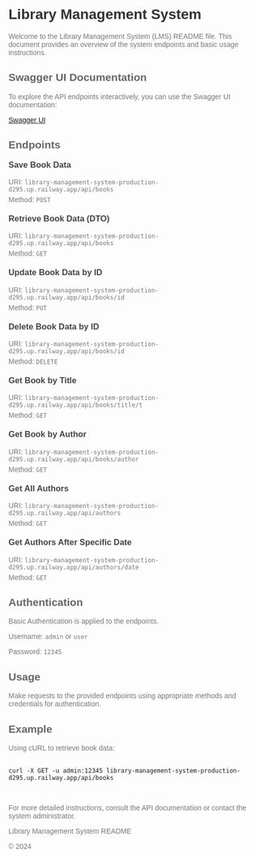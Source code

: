 

<body>
    <style>
        body {
            font-family: Arial, sans-serif;
            margin: 0;
            padding: 20px;
        }
        h1 {
            color: #333;
        }
        h2 {
            color: #666;
        }
        p {
            color: #777;
        }
        .endpoint {
            margin-bottom: 20px;
        }
        .endpoint h3 {
            margin-top: 0;
            color: #444;
        }
        .endpoint p {
            margin: 5px 0;
        }
    </style>
    <h1>Library Management System</h1>
    <p>Welcome to the Library Management System (LMS) README file. This document provides an overview of the system endpoints and basic usage instructions.</p>

 <div class="swagger-link">
        <h2>Swagger UI Documentation</h2>
        <p>To explore the API endpoints interactively, you can use the Swagger UI documentation:</p>
        <p><a href="http://localhost:8889/swagger-ui/index.html" target="_blank">Swagger UI</a></p>
    </div>

   <h2>Endpoints</h2>

   <div class="endpoint">
        <h3>Save Book Data</h3>
        <p>URI: <code>library-management-system-production-d295.up.railway.app/api/books</code></p>
        <p>Method: <code>POST</code></p>
    </div>

   <div class="endpoint">
        <h3>Retrieve Book Data (DTO)</h3>
        <p>URI: <code>library-management-system-production-d295.up.railway.app/api/books</code></p>
        <p>Method: <code>GET</code></p>
    </div>

   <div class="endpoint">
        <h3>Update Book Data by ID</h3>
        <p>URI: <code>library-management-system-production-d295.up.railway.app/api/books/id</code></p>
        <p>Method: <code>PUT</code></p>
    </div>

   <div class="endpoint">
        <h3>Delete Book Data by ID</h3>
        <p>URI: <code>library-management-system-production-d295.up.railway.app/api/books/id</code></p>
        <p>Method: <code>DELETE</code></p>
    </div>

   <div class="endpoint">
        <h3>Get Book by Title</h3>
        <p>URI: <code>library-management-system-production-d295.up.railway.app/api/books/title/t</code></p>
        <p>Method: <code>GET</code></p>
    </div>

   <div class="endpoint">
        <h3>Get Book by Author</h3>
        <p>URI: <code>library-management-system-production-d295.up.railway.app/api/books/author</code></p>
        <p>Method: <code>GET</code></p>
    </div>

  <div class="endpoint">
        <h3>Get All Authors</h3>
        <p>URI: <code>library-management-system-production-d295.up.railway.app/api/authors</code></p>
        <p>Method: <code>GET</code></p>
   </div>

   <div class="endpoint">
       <h3>Get Authors After Specific Date</h3>
       <p>URI: <code>library-management-system-production-d295.up.railway.app/api/authors/date</code></p>
    <p>Method: <code>GET</code></p>
  </div>
   <h2>Authentication</h2>
   <p>Basic Authentication is applied to the endpoints.</p>
   <p>Username: <code>admin</code> or <code>user</code></p>
   <p>Password: <code>12345</code></p>

   <h2>Usage</h2>
   <p>Make requests to the provided endpoints using appropriate methods and credentials for authentication.</p>

   <h2>Example</h2>
  <p>Using cURL to retrieve book data:</p>
  <pre>
    <code>
curl -X GET -u admin:12345 library-management-system-production-d295.up.railway.app/api/books
        </code>
    </pre>

  <p>For more detailed instructions, consult the API documentation or contact the system administrator.</p>

  <footer>
        <p>Library Management System README</p>
        <p>&copy; 2024</p>
    </footer>
</body>

